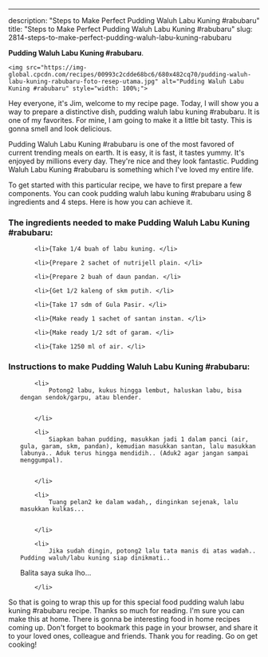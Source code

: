 ---
description: "Steps to Make Perfect Pudding Waluh Labu Kuning #rabubaru"
title: "Steps to Make Perfect Pudding Waluh Labu Kuning #rabubaru"
slug: 2814-steps-to-make-perfect-pudding-waluh-labu-kuning-rabubaru

<p>
	<strong>Pudding Waluh Labu Kuning #rabubaru</strong>. 
	
</p>
<p>
	
	<img src="https://img-global.cpcdn.com/recipes/00993c2cdde68bc6/680x482cq70/pudding-waluh-labu-kuning-rabubaru-foto-resep-utama.jpg" alt="Pudding Waluh Labu Kuning #rabubaru" style="width: 100%;">
	
	
</p>
<p>
	Hey everyone, it's Jim, welcome to my recipe page. Today, I will show you a way to prepare a distinctive dish, pudding waluh labu kuning #rabubaru. It is one of my favorites. For mine, I am going to make it a little bit tasty. This is gonna smell and look delicious.
</p>
	
<p>
	Pudding Waluh Labu Kuning #rabubaru is one of the most favored of current trending meals on earth. It is easy, it is fast, it tastes yummy. It's enjoyed by millions every day. They're nice and they look fantastic. Pudding Waluh Labu Kuning #rabubaru is something which I've loved my entire life.
</p>
<p>
	
</p>

<p>
To get started with this particular recipe, we have to first prepare a few components. You can cook pudding waluh labu kuning #rabubaru using 8 ingredients and 4 steps. Here is how you can achieve it.
</p>

<h3>The ingredients needed to make Pudding Waluh Labu Kuning #rabubaru:</h3>

<ol>
	
		<li>{Take 1/4 buah of labu kuning. </li>
	
		<li>{Prepare 2 sachet of nutrijell plain. </li>
	
		<li>{Prepare 2 buah of daun pandan. </li>
	
		<li>{Get 1/2 kaleng of skm putih. </li>
	
		<li>{Take 17 sdm of Gula Pasir. </li>
	
		<li>{Make ready 1 sachet of santan instan. </li>
	
		<li>{Make ready 1/2 sdt of garam. </li>
	
		<li>{Take 1250 ml of air. </li>
	
</ol>
<p>
	
</p>

<h3>Instructions to make Pudding Waluh Labu Kuning #rabubaru:</h3>

<ol>
	
		<li>
			Potong2 labu, kukus hingga lembut, haluskan labu, bisa dengan sendok/garpu, atau blender.
			
			
		</li>
	
		<li>
			Siapkan bahan pudding, masukkan jadi 1 dalam panci (air, gula, garam, skm, pandan), kemudian masukkan santan, lalu masukkan labunya.. Aduk terus hingga mendidih.. (Aduk2 agar jangan sampai menggumpal).
			
			
		</li>
	
		<li>
			Tuang pelan2 ke dalam wadah,, dinginkan sejenak, lalu masukkan kulkas...
			
			
		</li>
	
		<li>
			Jika sudah dingin, potong2 lalu tata manis di atas wadah.. Pudding waluh/labu kuning siap dinikmati..
Balita saya suka lho...
			
			
		</li>
	
</ol>

<p>
	
</p>

<p>
	So that is going to wrap this up for this special food pudding waluh labu kuning #rabubaru recipe. Thanks so much for reading. I'm sure you can make this at home. There is gonna be interesting food in home recipes coming up. Don't forget to bookmark this page in your browser, and share it to your loved ones, colleague and friends. Thank you for reading. Go on get cooking!
</p>
